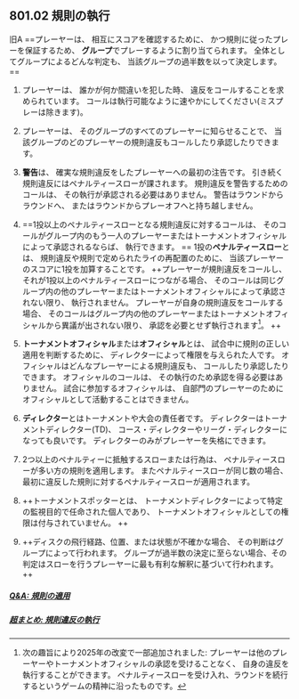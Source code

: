 ## 801.02 規則の執行

旧A ==プレーヤーは、
相互にスコアを確認するために、
かつ規則に従ったプレーを保証するため、
**グループ**でプレーするように割り当てられます。
全体としてグループによるどんな判定も、
当該グループの過半数を以って決定します。==

1. プレーヤーは、
誰かが何か間違いを犯した時、
違反をコールすることを求められています。
コールは執行可能なように速やかにしてください(ミスプレーは除きます)。

1. プレーヤーは、
そのグループのすべてのプレーヤーに知らせることで、
当該グループのどのプレーヤーの規則違反もコールしたり承認したりできます。

1. **警告**は、
確実な規則違反をしたプレーヤーへの最初の注告です。
引き続く規則違反にはペナルティースローが課されます。
規則違反を警告するためのコールは、
その執行が承認される必要はありません。
警告はラウンドからラウンドへ、
またはラウンドからプレーオフへと持ち越しません。

1. ==1投以上のペナルティースローとなる規則違反に対するコールは、
そのコールがグループ内のもう一人のプレーヤーまたはトーナメントオフィシャルによって承認されるならば、
執行できます。 ==
1投の**ペナルティースロー**とは、
規則違反や規則で定められたライの再配置のために、
当該プレーヤーのスコアに1投を加算することです。
++プレーヤーが規則違反をコールし、それが1投以上のペナルティースローにつながる場合、
そのコールは同じグループ内の他のプレーヤーまたはトーナメントオフィシャルによって承認されない限り、
執行されません。
プレーヤーが自身の規則違反をコールする場合、
そのコールはグループ内の他のプレーヤーまたはトーナメントオフィシャルから異議が出されない限り、
承認を必要とせず執行されます[^80102.1]。 ++

1. **トーナメントオフィシャル**または**オフィシャル**とは、
試合中に規則の正しい適用を判断するために、
ディレクターによって権限を与えられた人です。
オフィシャルはどんなプレーヤーによる規則違反も、
コールしたり承認したりできます。
オフィシャルのコールは、
その執行のため承認を得る必要はありません。
試合に参加するオフィシャルは、
自部門のプレーヤーのためにオフィシャルとして活動することはできません。

1. **ディレクター**とはトーナメントや大会の責任者です。
ディレクターはトーナメントディレクター(TD)、
コース・ディレクターやリーグ・ディレクターになっても良いです。
ディレクターのみがプレーヤーを失格にできます。

1. 2つ以上のペナルティーに抵触するスローまたは行為は、
ペナルティースローが多い方の規則を適用します。
またペナルティースローが同じ数の場合、
最初に違反した規則に対するペナルティースローが適用されます。

1. ++トーナメントスポッターとは、
トーナメントディレクターによって特定の監視目的で任命された個人であり、
トーナメントオフィシャルとしての権限は付与されていません。 ++

1. ++ディスクの飛行経路、位置、または状態が不確かな場合、
その判断はグループによって行われます。
グループが過半数の決定に至らない場合、その判定はスローを行うプレーヤーに最も有利な解釈に基づいて行われます。 ++


##### [Q&A: 規則の適用](qa-app)
##### [超まとめ: 規則違反の執行](enforcement)

[^80102.1]: 次の趣旨により2025年の改変で一部追加されました:
プレーヤーは他のプレーヤーやトーナメントオフィシャルの承認を受けることなく、
自身の違反を執行することができます。
ペナルティースローを受け入れ、ラウンドを続行するというゲームの精神に沿ったものです。
